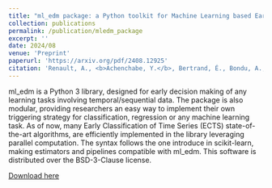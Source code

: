 ```yaml
---
title: "ml_edm package: a Python toolkit for Machine Learning based Early Decision Making"
collection: publications
permalink: /publication/mledm_package
excerpt: ''
date: 2024/08
venue: 'Preprint'
paperurl: 'https://arxiv.org/pdf/2408.12925'
citation: 'Renault, A., <b>Achenchabe, Y.</b>, Bertrand, É., Bondu, A., Cornuéjols, A., Lemaire, V., & Dachraoui, A. (2024). ml_edm package: a Python toolkit for Machine Learning based Early Decision Making. arXiv preprint arXiv:2408.12925.'
---
```


ml_edm is a Python 3 library, designed for early decision making of any learning tasks involving temporal/sequential data. The package is also modular, providing researchers an easy way to implement their own triggering strategy for classification, regression or any machine learning task. As of now, many Early Classification of Time Series (ECTS) state-of-the-art algorithms, are efficiently implemented in the library leveraging parallel computation. The syntax follows the one introduce in scikit-learn, making estimators and pipelines compatible with ml_edm. This software is distributed over the BSD-3-Clause license.

[Download here](http://yachench.github.io/files/mledm_package.pdf)
